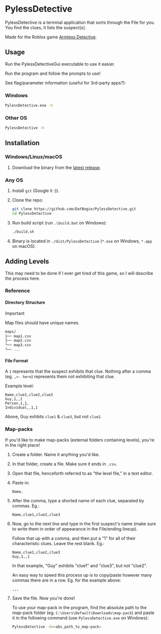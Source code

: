 # PylessDetective

PylessDetective is a terminal application that sorts through the File for you.
You find the clues, it lists the suspect(s).

Made for the Roblox game [Armless Detective](https://www.roblox.com/games/97719631053849/Armless-Detective).

## Usage

Run the PylessDetectiveGui executable to use it easier.

Run the program and follow the prompts to use!

See flag/parameter information (useful for 3rd-party apps?):

### Windows

```cmd
PylessDetective.exe -h
```

### Other OS

```sh
PylessDetective -h
```

## Installation

### Windows/Linux/macOS

1. Download the binary from the [latest release](https://github.com/DatBogie/PylessDetective/releases/latest).

### Any OS

1. Install `git` (Google it :)).
2. Clone the repo:

    ```sh
    git clone https://github.com/DatBogie/PylessDetective.git
    cd PylessDetective
    ```

3. Run build script (run `.\build.bat` on Windows):

    ```sh
    ./build.sh
    ```

4. Binary is located in `./dist/PylessDetective` (`*.exe` on Windows, `*.app` on macOS).

## Adding Levels

This may need to be done if I ever get tired of this game, so I will describe the process here.

### Reference

#### Directory Structure

> [!Important]
Map files should have unique names.

```fs
maps/
├── map1.csv
├── map2.csv
└── map3.csv
└── ...
```

#### File Format

A `1` represents that the suspect exhibits that clue. Nothing after a comma (eg. `,<- here`) represents them not exhibiting that clue.

Example level:

```csv
Name,clue1,clue2,clue3
Guy,1,,1
Person,1,1,
Individual,,1,1
```

Above, Guy exhbits `clue1` & `clue3`, but not `clue2`.

### Map-packs

If you'd like to make map-packs (external folders containing levels), you're in the right place!

1. Create a folder. Name it anything you'd like.
2. In that folder, create a file. Make sure it ends in `.csv`.
3. Open that file, henceforth referred to as "the level file," in a text editor.
4. Paste in:

    ```csv
    Name,
    ```

5. After the comma, type a shorted name of each clue, separated by commas. Eg.:

    ```csv
    Name,clue1,clue2,clue3
    ```

6. Now, go to the next line and type in the first suspect's name (make sure to write them in order of appearance in the File/ending lineup).

    Follow that up with a comma, and then put a "1" for all of their characteristic clues. Leave the rest blank. Eg.:

    ```csv
    Name,clue1,clue2,clue3
    Guy,1,,1
    ```

    In that example, "Guy" exhibits "clue1" and "clue3", but not "clue2".

    An easy way to speed this process up is to copy/paste however many commas there are in a row. Eg. for the example above:

    ```csv
    ,,,
    ```

7. Save the file. Now you're done!

    To use your map-pack in the program, find the absolute path to the map-pack folder (eg. `C:\Users\Default\Downloads\map-pack`) and paste it in the following command (use `PylessDetective.exe` on Windows):

    ```sh
    PylessDetective -d=<abs_path_to_map-pack>
    ```

